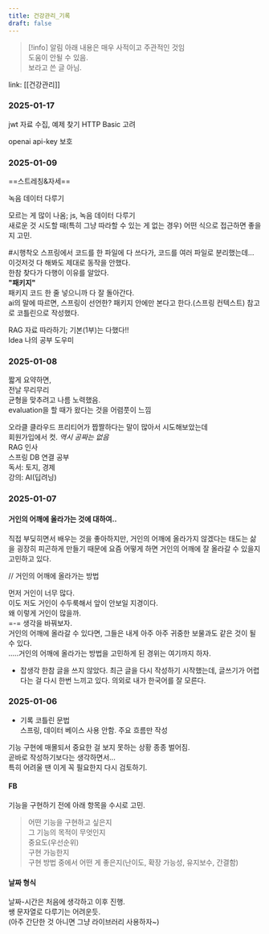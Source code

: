 ```yaml
---
title: 건강관리_기록
draft: false
---
```

> [!info] 알림
> 아래 내용은 매우 사적이고 주관적인 것임  
> 도움이 안될 수 있음.   
> 보라고 쓴 글 아님.  


link: [[건강관리]]


### 2025-01-17
jwt 자료 수집, 예제 찾기
HTTP Basic 고려

openai api-key 보호


### 2025-01-09
==스트레칭&자세==

녹음 데이터 다루기

모르는 게 많이 나옴; js, 녹음 데이터 다루기  
새로운 것 시도할 때(특히 그냥 따라할 수 있는 게 없는 경우) 어떤 식으로 접근하면 좋을지 고민.  



#시행착오
스프링에서 코드를 한 파일에 다 쓰다가, 코드를 여러 파일로 분리했는데... 이것저것 다 해봐도 제대로 동작을 안했다.  
한참 찾다가 다행이 이유를 알았다.   
**"패키지"**  
패키지 코드 한 줄 넣으니까 다 잘 돌아간다.  
ai의 말에 따르면, 스프링이 선언한? 패키지 안에만 본다고 한다.(스프링 컨텍스트)
참고로 코틀린으로 작성했다. 



RAG 자료 따라하기; 기본(1부)는 다했다!!  
Idea 나의 공부 도우미





### 2025-01-08
짧게 요약하면,  
전날 무리무리  
균형을 맞추려고 나름 노력했음.   
evaluation을 할 때가 왔다는 것을 어렴풋이 느낌

오라클 클라우드 프리티어가 짭짤하다는 말이 많아서 시도해보았는데  
회원가입에서 컷. *역시 공짜는 없음*  
RAG 인사  
스프링 DB 연결 공부  
독서: 토지, 경제  
강의: AI(딥려닝)



### 2025-01-07

####     거인의 어깨에 올라가는 것에 대하여..
직접 부딪히면서 배우는 것을 좋아하지만, 거인의 어깨에 올라가지 않겠다는 태도는 삶을 굉장히 피곤하게 만들기 때문에 요즘 어떻게 하면 거인의 어깨에 잘 올라갈 수 있을지 고민하고 있다. 

// 거인의 어깨에 올라가는 방법

먼저 거인이 너무 많다.   
이도 저도 거인이 수두룩해서 앞이 안보일 지경이다.  
왜 이렇게 거인이 많을까.  
=-= 생각을 바꿔보자.   
거인의 어깨에 올라갈 수 있다면, 그들은 내게 아주 아주 귀중한 보물과도 같은 것이 될 수 있다.   
.....거인의 어깨에 올라가는 방법을 고민하게 된 경위는 여기까지 하자.  


- 잡생각
한참 글을 쓰지 않았다. 최근 글을 다시 작성하기 시작했는데, 글쓰기가 어렵다는 걸 다시 한번 느끼고 있다. 의외로 내가 한국어를 잘 모른다. 





### 2025-01-06
- 기록
코틀린 문법  
스프링, 데이터 베이스 사용 안함. 주요 흐름만 작성

기능 구현에 매몰되서 중요한 걸 보지 못하는 상황 종종 벌어짐.  
곧바로 작성하기보다는 생각하면서...  
특히 어려울 땐 이게 꼭 필요한지 다시 검토하기.  

#### FB
기능을 구현하기 전에 아래 항목을 수시로 고민.  
> 어떤 기능을 구현하고 싶은지  
> 그 기능의 목적이 무엇인지  
> 중요도(우선순위)  
> 구현 가능한지  
> 구현 방법 중에서 어떤 게 좋은지(난이도, 확장 가능성, 유지보수, 간결함)

#### 날짜 형식
날짜-시간은 처음에 생각하고 이후 진행.  
쌩 문자열로 다루기는 어려운듯.  
(아주 간단한 것 아니면 그냥 라이브러리 사용하자~)